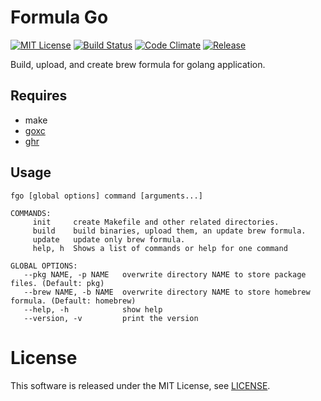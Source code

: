 Formula Go
============
[![MIT License](https://img.shields.io/badge/license-MIT-blue.svg?style=flat)](LICENSE)
[![Build Status](https://travis-ci.org/jkawamoto/fgo.svg?branch=master)](https://travis-ci.org/jkawamoto/fgo)
[![Code Climate](https://codeclimate.com/github/jkawamoto/fgo/badges/gpa.svg)](https://codeclimate.com/github/jkawamoto/fgo)
[![Release](https://img.shields.io/badge/release-0.2.3-brightgreen.svg)](https://github.com/jkawamoto/fgo/releases/tag/v0.2.3)

Build, upload, and create brew formula for golang application.

Requires
----------
* make
* [goxc](https://github.com/laher/goxc)
* [ghr](https://github.com/tcnksm/ghr)


Usage
------
~~~
fgo [global options] command [arguments...]

COMMANDS:
     init     create Makefile and other related directories.
     build    build binaries, upload them, an update brew formula.
     update   update only brew formula.
     help, h  Shows a list of commands or help for one command

GLOBAL OPTIONS:
   --pkg NAME, -p NAME   overwrite directory NAME to store package files. (Default: pkg)
   --brew NAME, -b NAME  overwrite directory NAME to store homebrew formula. (Default: homebrew)
   --help, -h            show help
   --version, -v         print the version
~~~


License
=======
This software is released under the MIT License, see [LICENSE](LICENSE).
